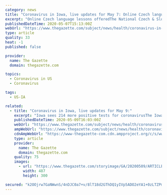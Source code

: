 ```yaml
---
category: news
title: "Coronavirus in Iowa, live updates for May 7: Online Czech language lessons"
excerpt: "Online Czech language lessons offeredThe National Czech & Slovak Museum & Library recently partnered with Anna Cookov#xe1;, an instructor with CzechTalk, to offer online Czech language and culture lessons."
publishedDateTime: 2020-05-07T15:13:00Z
webUrl: "https://www.thegazette.com/subject/news/health/coronavirus-in-iowa-live-updates-for-may-7-online-czech-language-lessons-20200507"
type: article
quality: 33
heat: -1
published: false

provider:
  name: The Gazette
  domain: thegazette.com

topics:
  - Coronavirus in US
  - Coronavirus

tags:
  - US-IA

related:
  - title: "Coronavirus in Iowa, live updates for May 9:"
    excerpt: "Iowa sees 214 more positive tests for coronavirusThe Iowa Department of Public Health on Saturday reported nine more deaths from COVID-19, for a total of 252 since March 8."
    publishedDateTime: 2020-05-09T16:03:00Z
    webUrl: "https://www.thegazette.com/subject/news/health/coronavirus-in-iowa-updates-numbers-saturday-may-9-20200509"
    ampWebUrl: "https://www.thegazette.com/subject/news/health/coronavirus-in-iowa-updates-numbers-saturday-may-9-20200509?template=amphtml"
    cdnAmpWebUrl: "https://www-thegazette-com.cdn.ampproject.org/c/s/www.thegazette.com/subject/news/health/coronavirus-in-iowa-updates-numbers-saturday-may-9-20200509?template=amphtml"
    type: article
    provider:
      name: The Gazette
      domain: thegazette.com
    quality: 75
    images:
      - url: "https://www.thegazette.com/storyimage/GA/20200509/ARTICLE/200509710/AR/0/AR-200509710.jpg&MaxH=300&MaxW=500"
        width: 487
        height: 300

secured: "k2OOjrw7GaNWwnS/4nDJC0a7+v/8lT18d2GThDQ1yIVp5ADO2eYA1+0zLTZPmzPnX9muLFZvrPUWZagBevWpGVCVP/HL1Fy8qqZnoJRNRtlkUhvjlonpb+sDEFuKc+P9ihJw0giEMdofyzDPFmf+zXmRs0OA6IwNYfS4bEoGtc4AEyafc6I87cUojW6qmb3EBEqclWWdN5YHQg5t+Mhx4ZK3vYDUEAWiTKsZZRqGFTLWmtkzQzQaT/sORBukioCQFtIkyJJ5eNE4CwdjDJaFUteNt/ueQSNL2H7cf9v5re1rmx6M9qZiLquSm+vSTwe70iWEv32FvavgarlLlLZzvwXxjem6HIzaGn57hiCgTHxE5wSNg/2fmEnjoxaYvp3kPYuGllF156yL5QTKa1bgZr20cp9RiDDNQzQomdip1yQfJgqnCkNce7KgSxKo50QrN0VppEXIMJzyRXGddhlgnXmZXBMcr06MVjXCwVKtHnU=;Z5aiCqHpcPjBUpV7YMtZNA=="
---
```


